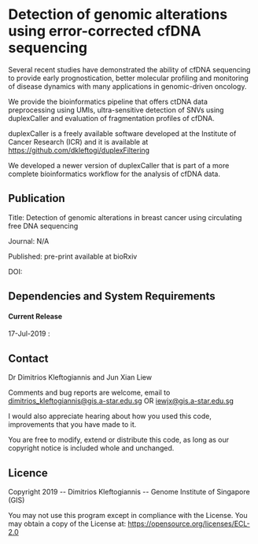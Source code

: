 # Detection of genomic alterations using error-corrected cfDNA sequencing

Several recent studies have demonstrated the ability of cfDNA sequencing to provide early prognostication, better molecular profiling and monitoring of disease dynamics with many applications in genomic-driven oncology. 

We provide the bioinformatics pipeline that offers ctDNA data preprocessing using UMIs, ultra-sensitive detection of SNVs using duplexCaller and evaluation of fragmentation profiles of cfDNA.

duplexCaller is a freely available software developed at the Institute of Cancer Research (ICR) and it is available at https://github.com/dkleftogi/duplexFiltering

We developed a newer version of duplexCaller that is part of a more complete bioinformatics workflow for the analysis of cfDNA data.

## Publication

Title: Detection of genomic alterations in breast cancer using circulating free DNA sequencing  

Journal: N/A

Published: pre-print available at bioRxiv

DOI: 

## Dependencies and System Requirements



#### Current Release

17-Jul-2019 : 


## Contact

Dr Dimitrios Kleftogiannis and Jun Xian Liew

Comments and bug reports are welcome, email to dimitrios_kleftogiannis@gis.a-star.edu.sg OR iewjx@gis.a-star.edu.sg

I would also appreciate hearing about how you used this code, improvements that you have made to it.
 
You are free to modify, extend or distribute this code, as long as our copyright notice is included whole and unchanged. 

## Licence

Copyright 2019 -- Dimitrios Kleftogiannis -- Genome Institute of Singapore (GIS)
       			
You may not use this program except in compliance with the License. You may obtain a copy of the License at: https://opensource.org/licenses/ECL-2.0


